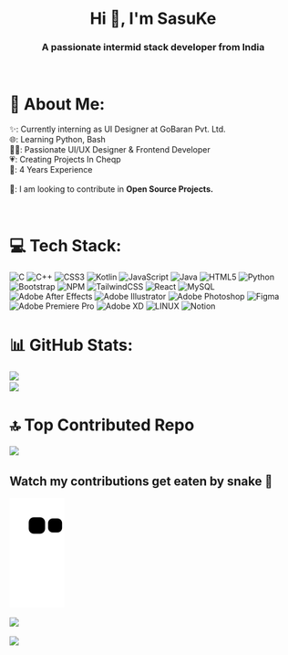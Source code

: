 <!-- <img src="https://github.com/amajaying/amajaying/blob/main/Banner.png"> -->


<h1 align="center">Hi 👋, I'm SasuKe</h1>
<h3 align="center">A passionate intermid stack developer from India</h3>
<br>




# 💫 About Me:
<p>✨: Currently interning as UI Designer at GoBaran Pvt. Ltd.<br>🌐: Learning Python, Bash<br>👨‍💻: Passionate UI/UX Designer & Frontend Developer <br>💗: Creating Projects In Cheqp <br>🏫: 4 Years Experience<br><br>👀: I am looking to contribute in <b>Open Source Projects.</b></p><br>




# 💻 Tech Stack:
![C](https://img.shields.io/badge/c-%2300599C.svg?style=for-the-badge&logo=c&logoColor=white) ![C++](https://img.shields.io/badge/c++-%2300599C.svg?style=for-the-badge&logo=c%2B%2B&logoColor=white) ![CSS3](https://img.shields.io/badge/css3-%231572B6.svg?style=for-the-badge&logo=css3&logoColor=white) ![Kotlin](https://img.shields.io/badge/kotlin-%230095D5.svg?style=for-the-badge&logo=kotlin&logoColor=white) ![JavaScript](https://img.shields.io/badge/javascript-%23323330.svg?style=for-the-badge&logo=javascript&logoColor=%23F7DF1E) ![Java](https://img.shields.io/badge/java-%23ED8B00.svg?style=for-the-badge&logo=java&logoColor=white) ![HTML5](https://img.shields.io/badge/html5-%23E34F26.svg?style=for-the-badge&logo=html5&logoColor=white) ![Python](https://img.shields.io/badge/python-3670A0?style=for-the-badge&logo=python&logoColor=ffdd54) ![Bootstrap](https://img.shields.io/badge/bootstrap-%23563D7C.svg?style=for-the-badge&logo=bootstrap&logoColor=white) ![NPM](https://img.shields.io/badge/NPM-%23000000.svg?style=for-the-badge&logo=npm&logoColor=white) ![TailwindCSS](https://img.shields.io/badge/tailwindcss-%2338B2AC.svg?style=for-the-badge&logo=tailwind-css&logoColor=white) ![React](https://img.shields.io/badge/react-%2320232a.svg?style=for-the-badge&logo=react&logoColor=%2361DAFB) ![MySQL](https://img.shields.io/badge/mysql-%2300f.svg?style=for-the-badge&logo=mysql&logoColor=white) ![Adobe After Effects](https://img.shields.io/badge/Adobe%20After%20Effects-9999FF.svg?style=for-the-badge&logo=Adobe%20After%20Effects&logoColor=white) ![Adobe Illustrator](https://img.shields.io/badge/adobeillustrator-%23FF9A00.svg?style=for-the-badge&logo=adobeillustrator&logoColor=white) ![Adobe Photoshop](https://img.shields.io/badge/adobephotoshop-%2331A8FF.svg?style=for-the-badge&logo=adobephotoshop&logoColor=white) 	![Figma](https://img.shields.io/badge/figma-%23F24E1E.svg?style=for-the-badge&logo=figma&logoColor=white) ![Adobe Premiere Pro](https://img.shields.io/badge/Adobe%20Premiere%20Pro-9999FF.svg?style=for-the-badge&logo=Adobe%20Premiere%20Pro&logoColor=white) ![Adobe XD](https://img.shields.io/badge/Adobe%20XD-470137?style=for-the-badge&logo=Adobe%20XD&logoColor=#FF61F6) ![LINUX](https://img.shields.io/badge/Linux-FCC624?style=for-the-badge&logo=linux&logoColor=black) ![Notion](https://img.shields.io/badge/Notion-%23000000.svg?style=for-the-badge&logo=notion&logoColor=white)

# 📊 GitHub Stats:
![](https://github-readme-stats.vercel.app/api?username=SasukeKun&theme=dark&hide_border=true&include_all_commits=true&count_private=true)<br/>
![](https://github-readme-streak-stats.herokuapp.com/?user=SasukeKun007&theme=dark&hide_border=true)<br/>

# 🔝 Top Contributed Repo
![](https://github-contributor-stats.vercel.app/api?username=SasukeKun007&limit=5&theme=dark&combine_all_yearly_contributions=true)






## Watch my contributions get eaten by snake 🐍


![snake gif](https://github.com/amajaying/amajaying/blob/output/github-contribution-grid-snake.svg)


[![](https://visitcount.itsvg.in/api?id=SasukeKun007&icon=4&color=12)](https://visitcount.itsvg.in)

<img src="https://github.com/amajaying/amajaying/blob/main/Footer.jpg">
